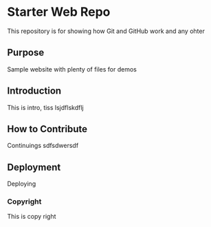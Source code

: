 # Starter Web Repo

This repository is for showing how Git and GitHub work and any ohter

## Purpose

Sample website with plenty of files for demos

## Introduction

This is intro, tiss         lsjdflskdflj

## How to Contribute

Continuings sdfsdwersdf

## Deployment

Deploying

### Copyright

This is copy right